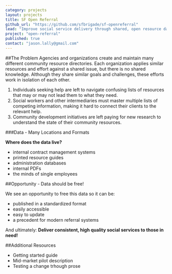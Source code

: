 ```yaml
---
category: projects
layout: projects
title: SF Open Referral
github_url: "https://github.com/sfbrigade/sf-openreferral"
lead: "Improve social service delivery through shared, open resource data."
project: "open-referral"
published: true
contact: "jason.lally@gmail.com"
---
```


##The Problem
Agencies and organizations create and maintain many different community resource directories. Each organization applies similar resources and effort against a shared issue, but there is no shared knowledge. Although they share similar goals and challenges, these efforts work in isolation of each other.

1. Individuals seeking help are left to navigate confusing lists of resources that may or may not lead them to what they need. 
2. Social workers and other intermediaries must master multiple lists of competing information, making it hard to connect their clients to the relevant help. 
3. Community development initiatives are left paying for new research to understand the state of their community resources.

###Data - Many Locations and Formats 

**Where does the data live?**

- internal contract management systems
- printed resource guides
- administration databases
- internal PDFs
- the minds of single employees

##Opportunity - Data should be free!

We see an opportunity to free this data so it can be:

- published in a standardized format
- easily accessible 
- easy to update
- a precedent for modern referral systems

And ultimately: **Deliver consistent, high quality social services to those in need!**

##Additional Resources

- Getting started guide
- Mid-market pilot description
- Testing a change trhough prose